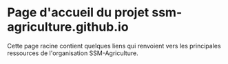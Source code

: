 # Page d'accueil du projet ssm-agriculture.github.io

Cette page racine contient quelques liens qui renvoient vers les principales ressources de l'organisation SSM-Agriculture.